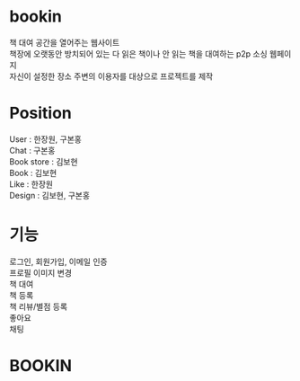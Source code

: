 # bookin
책 대여 공간을 열어주는 웹사이트</br>
책장에 오랫동안 방치되어 있는 다 읽은 책이나 안 읽는 책을 대여하는 p2p 소싱 웹페이지</br>
자신이 설정한 장소 주변의 이용자를 대상으로 프로젝트를 제작</br>

# Position
User : 한장원, 구본홍 </br>
Chat : 구본홍 </br>
Book store : 김보현 </br>
Book : 김보현 </br>
Like : 한장원 </br>
Design : 김보현, 구본홍 </br>

# 기능
로그인, 회원가입, 이메일 인증 </br>
프로필 이미지 변경 </br>
책 대여 </br>
책 등록 </br>
책 리뷰/별점 등록 </br>
좋아요 </br>
채팅 </br>
# BOOKIN
